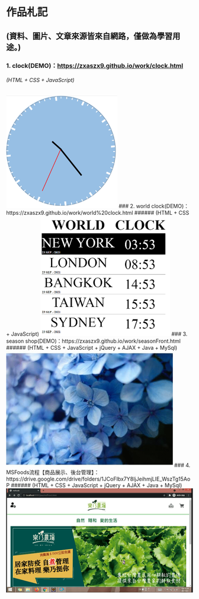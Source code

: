 # 作品札記  
## (資料、圖片、文章來源皆來自網路，僅做為學習用途。)
### 1. clock(DEMO)：https://zxaszx9.github.io/work/clock.html
###### (HTML + CSS + JavaScript)  
<img alt="clock" width="300" src="https://github.com/zxaszx9/work/blob/gh-pages/img/season/Clock.png">
### 2. world clock(DEMO)：https://zxaszx9.github.io/work/world%20clock.html  
###### (HTML + CSS + JavaScript)  
<img alt="WorldClock" width="350" src="https://github.com/zxaszx9/work/blob/gh-pages/img/season/WorldClock.png">
### 3. season shop(DEMO)：https://zxaszx9.github.io/work/seasonFront.html  
###### (HTML + CSS + JavaScript + jQuery + AJAX + Java + MySql)  
<img alt="seasonshop" width="450" src="https://github.com/zxaszx9/work/blob/gh-pages/img/season/seasonshop.gif">
### 4. MSFoods流程【商品展示、後台管理】：https://drive.google.com/drive/folders/1JCoFIbx7Y8IjJeihmjLIE_WszTg15AoP  
###### (HTML + CSS + JavaScript + jQuery + AJAX + Java + MySql)  
<img alt="MSFoods" width="650" src="https://github.com/zxaszx9/work/blob/gh-pages/img/season/MSFoods.gif">  
   

